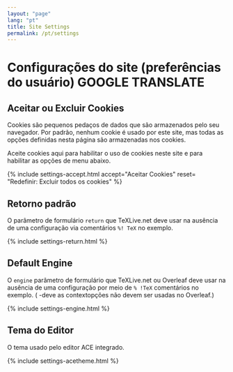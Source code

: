 ```yaml
---
layout: "page"
lang: "pt"
title: Site Settings
permalink: /pt/settings
---
```

# Configurações do site (preferências do usuário) GOOGLE TRANSLATE

## Aceitar ou Excluir Cookies

Cookies são pequenos pedaços de dados que são armazenados pelo seu navegador. Por padrão, nenhum cookie é usado por este site, mas todas as opções definidas nesta página são armazenadas nos cookies.

Aceite cookies aqui para habilitar o uso de cookies neste site e para habilitar as opções de menu abaixo.

{% include settings-accept.html 
   accept="Aceitar Cookies"
   reset= "Redefinir: Excluir todos os cookies"
%}

## Retorno padrão 
O parâmetro de formulário `return` que TeXLive.net deve usar na ausência de uma configuração via comentários `%! TeX` no exemplo.

{% include settings-return.html %}


## Default Engine

O `engine` parâmetro de formulário que TeXLive.net ou Overleaf deve usar na ausência de uma configuração por meio de `% !TeX` comentários no exemplo. ( -deve as contextopções não devem ser usadas no Overleaf.)

{% include settings-engine.html %}


## Tema do Editor
O tema usado pelo editor ACE integrado.

{% include settings-acetheme.html %}

